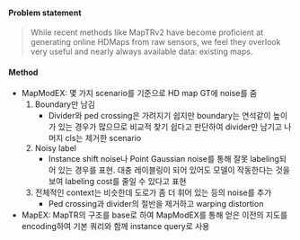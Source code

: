 #### Problem statement
> While recent methods like MapTRv2 have become proficient at generating online HDMaps from raw sensors, we feel they overlook very useful and nearly always available data: existing maps.

#### Method
- MapModEX: 몇 가지 scenario를 기준으로 HD map GT에 noise를 줌
	1. Boundary만 남김
		- Divider와 ped crossing은 가려지기 쉽지만 boundary는 연석같이 높이가 있는 경우가 많으므로 비교적 찾기 쉽다고 판단하여 divider만 남기고 나머지 cls는 제거한 scenario
	2. Noisy label
		- Instance shift noise나 Point Gaussian noise를 통해 잘못 labeling되어 있는 경우를 표현. 대충 레이블링이 되어 있어도 모델이 작동한다는 것을 보여 labeling cost를 줄일 수 있다고 표현
	3. 전체적인 context는 비슷한데 도로가 좀 더 휘어 있는 등의 noise를 추가
		- Ped crossing과 divider의 절반을 제거하고 warping distortion
- MapEX: MapTR의 구조를 base로 하여 MapModEX를 통해 얻은 이전의 지도를 encoding하여 기본 쿼리와 함께 instance query로 사용

